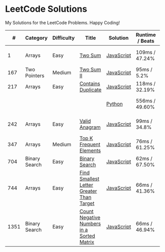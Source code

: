 # LeetCode Solutions

My Solutions for the LeetCode Problems. Happy Coding!

| #    | Category      | Difficulty | Title                                                                                                                 | Solution                                                               | Runtime / Beats | Memory / Beats  |
| ---- | ------------- | ---------- | --------------------------------------------------------------------------------------------------------------------- | ---------------------------------------------------------------------- | --------------- | --------------- |
| 1    | Arrays        | Easy       | [Two Sum](https://leetcode.com/problems/two-sum/)                                                                     | [JavaScript](./arrays/js/1_two_sum.js)                                 | 109ms / 47.24%  | 42.4mb / 69.53% |
| 167  | Two Pointers  | Medium     | [Two Sum II](https://leetcode.com/problems/two-sum-ii-input-array-is-sorted/)                                         | [JavaScript](./two_pointers/167_two_sum_ii_input_array_sorted.js)      | 95ms / 5.2%     | 48.3mb / 5.30%  |
| 217  | Arrays        | Easy       | [Contains Duplicate](https://leetcode.com/problems/contains-duplicate/)                                               | [JavaScript](./arrays/js/217_contains_duplicate.js)                    | 118ms / 32.19%  | 54mb / 57.82%   |
|      |               |            |                                                                                                                       | [Python](./arrays/py/217_contains_duplicate.py)                        | 556ms / 49.60%  | 33.5mb / 11.25% |
| 242  | Arrays        | Easy       | [Valid Anagram](https://leetcode.com/problems/valid-anagram/)                                                         | [JavaScript](./arrays/js/242_valid_anagram.js)                         | 99ms / 34.8%    | 47.8mb / 33.75% |
| 347  | Arrays        | Medium     | [Top K Frequent Elements](https://leetcode.com/problems/top-k-frequent-elements/)                                     | [JavaScript](./arrays/js/347_top_k_frequent_elements.js)               | 76ms / 61.25%   | 45.2mb / 60.83% |
| 704  | Binary Search | Easy       | [Binary Search](https://leetcode.com/problems/binary-search/)                                                         | [JavaScript](./binary_search/704_binary_search.js)                     | 62ms / 67.50%   | 48.2mb / 7.28%  |
| 744  | Arrays        | Easy       | [Find Smallest Letter Greater Than Target ](https://leetcode.com/problems/find-smallest-letter-greater-than-target/)  | [JavaScript](./arrays/js/744_smallest_letter_greater_than_target.js)   | 66ms / 41.36%   | 43.5mb / 81.43% |
| 1351 | Binary Search | Easy       | [Count Negative Numbers in a Sorted Matrix](https://leetcode.com/problems/count-negative-numbers-in-a-sorted-matrix/) | [JavaScript](./binary_search/1351_count_negatives_in_sorted_matrix.js) | 66ms / 46.94%   | 46.5mb / 5.97%  |
